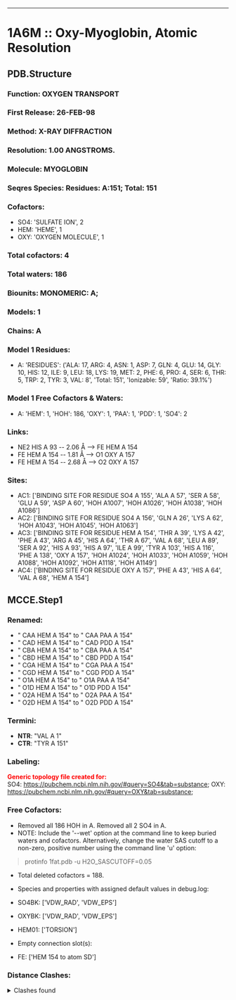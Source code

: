 ---
# 1A6M :: Oxy-Myoglobin, Atomic Resolution
## PDB.Structure
### Function: OXYGEN TRANSPORT
### First Release: 26-FEB-98
### Method: X-RAY DIFFRACTION
### Resolution: 1.00 ANGSTROMS.
### Molecule: MYOGLOBIN
### Seqres Species: Residues: A:151; Total: 151
### Cofactors:
  - SO4:
 'SULFATE ION', 2
  - HEM:
 'HEME', 1
  - OXY:
 'OXYGEN MOLECULE', 1

### Total cofactors: 4
### Total waters: 186
### Biounits: MONOMERIC: A;
### Models: 1
### Chains: A
### Model 1 Residues:
  - A:
 'RESIDUES': ('ALA: 17, ARG: 4, ASN: 1, ASP: 7, GLN: 4, GLU: 14, GLY: 10, HIS: 12, ILE: 9, LEU: 18, LYS: 19, MET: 2, PHE: 6, PRO: 4, SER: 6, THR: 5, TRP: 2, TYR: 3, VAL: 8', 'Total: 151', 'Ionizable: 59',
              'Ratio: 39.1%')

### Model 1 Free Cofactors & Waters:
  - A:
 'HEM': 1, 'HOH': 186, 'OXY': 1, 'PAA': 1, 'PDD': 1, 'SO4': 2

### Links:
  - NE2 HIS A 93 -- 2.06 Å --> FE  HEM A 154
  - FE  HEM A 154 -- 1.81 Å --> O1 OXY A 157
  - FE  HEM A 154 -- 2.68 Å --> O2 OXY A 157

### Sites:
  - AC1: ['BINDING SITE FOR RESIDUE SO4 A 155', 'ALA A  57', 'SER A  58', 'GLU A  59', 'ASP A  60', 'HOH A1007', 'HOH A1026', 'HOH A1038', 'HOH A1086']
  - AC2: ['BINDING SITE FOR RESIDUE SO4 A 156', 'GLN A  26', 'LYS A  62', 'HOH A1043', 'HOH A1045', 'HOH A1063']
  - AC3: ['BINDING SITE FOR RESIDUE HEM A 154', 'THR A  39', 'LYS A  42', 'PHE A  43', 'ARG A  45', 'HIS A  64', 'THR A  67', 'VAL A  68', 'LEU A  89', 'SER A  92', 'HIS A  93', 'HIS A  97', 'ILE A  99', 'TYR A 103', 'HIS A 116', 'PHE A 138', 'OXY A 157', 'HOH A1024', 'HOH A1033', 'HOH A1059', 'HOH A1088', 'HOH A1092', 'HOH A1118', 'HOH A1149']
  - AC4: ['BINDING SITE FOR RESIDUE OXY A 157', 'PHE A  43', 'HIS A  64', 'VAL A  68', 'HEM A 154']

## MCCE.Step1
### Renamed:
  - " CAA HEM A 154" to " CAA PAA A 154"
  - " CAD HEM A 154" to " CAD PDD A 154"
  - " CBA HEM A 154" to " CBA PAA A 154"
  - " CBD HEM A 154" to " CBD PDD A 154"
  - " CGA HEM A 154" to " CGA PAA A 154"
  - " CGD HEM A 154" to " CGD PDD A 154"
  - " O1A HEM A 154" to " O1A PAA A 154"
  - " O1D HEM A 154" to " O1D PDD A 154"
  - " O2A HEM A 154" to " O2A PAA A 154"
  - " O2D HEM A 154" to " O2D PDD A 154"

### Termini:
 - <strong>NTR</strong>: "VAL A   1"
 - <strong>CTR</strong>: "TYR A 151"

### Labeling:
<strong><font color='red'>Generic topology file created for:</font></strong>  
SO4: https://pubchem.ncbi.nlm.nih.gov/#query=SO4&tab=substance; OXY: https://pubchem.ncbi.nlm.nih.gov/#query=OXY&tab=substance; 

### Free Cofactors:
  - Removed all 186 HOH in A. Removed all 2 SO4 in A.
  - NOTE: Include the '--wet' option at the command line to keep buried waters and cofactors. Alternatively, change the water SAS cutoff to a non-zero, positive number using the command line 'u' option:
  > protinfo 1fat.pdb -u H2O_SASCUTOFF=0.05
  - Total deleted cofactors = 188.
  - Species and properties with assigned default values in debug.log:

  - SO4BK: ['VDW_RAD', 'VDW_EPS']

  - OXYBK: ['VDW_RAD', 'VDW_EPS']

  - HEM01: ['TORSION']

  - Empty connection slot(s):

  - FE: ['HEM 154 to atom  SD']


### Distance Clashes:
<details><summary>Clashes found</summary>

- d= 1.51: " CA  NTR A   1" to " CB  VAL A   1"
- d= 1.48: " C2A HEM A 154" to " CAA PAA A 154"
- d= 1.50: " C3D HEM A 154" to " CAD PDD A 154"
- d= 1.81: "FE   HEM A 154" to " O1  OXY A 157"

</details>

